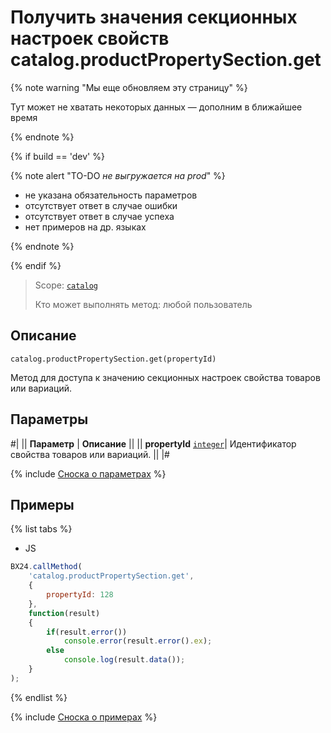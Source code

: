 # Получить значения секционных настроек свойств catalog.productPropertySection.get

{% note warning "Мы еще обновляем эту страницу" %}

Тут может не хватать некоторых данных — дополним в ближайшее время

{% endnote %}

{% if build == 'dev' %}

{% note alert "TO-DO _не выгружается на prod_" %}

- не указана обязательность параметров
- отсутствует ответ в случае ошибки
- отсутствует ответ в случае успеха
- нет примеров на др. языках
  
{% endnote %}

{% endif %}

> Scope: [`catalog`](../../scopes/permissions.md)
>
> Кто может выполнять метод: любой пользователь

## Описание

```http
catalog.productPropertySection.get(propertyId)
```

Метод для доступа к значению секционных настроек свойства товаров или вариаций.

## Параметры

#|
|| **Параметр** | **Описание** ||
|| **propertyId** 
[`integer`](../../data-types.md)| Идентификатор свойства товаров или вариаций. ||
|#

{% include [Сноска о параметрах](../../../_includes/required.md) %}

## Примеры

{% list tabs %}

- JS

```js
BX24.callMethod(
    'catalog.productPropertySection.get',
    {
        propertyId: 128
    },
    function(result)
    {
        if(result.error())
            console.error(result.error().ex);
        else
            console.log(result.data());
    }
);
```

{% endlist %}

{% include [Сноска о примерах](../../../_includes/examples.md) %}